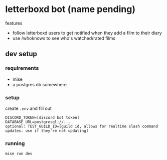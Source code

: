 # letterboxd bot (name pending)

features

- follow letterboxd users to get notified when they add a film to their diary
- use /whoknows to see who's watched/rated films

## dev setup

### requirements

- mise
- a postgres db somewhere

### setup

create `.env` and fill out
```
DISCORD_TOKEN=[discord bot token]
DATABASE_URL=postgresql://...
optional: TEST_GUILD_ID=[guild id, allows for realtime slash command updates. use if they're not updating]
```

### running

`mise run dev`
